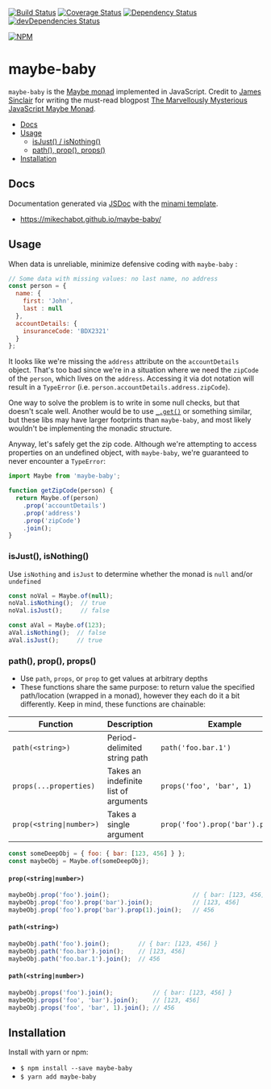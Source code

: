 [![Build Status](https://travis-ci.org/mikechabot/maybe-baby.svg?branch=master)](https://travis-ci.org/mikechabot/maybe-baby)
[![Coverage Status](https://coveralls.io/repos/github/mikechabot/maybe-baby/badge.svg?branch=master&cacheBuster=1)](https://coveralls.io/github/mikechabot/maybe-baby?branch=master)
[![Dependency Status](https://david-dm.org/mikechabot/maybe-baby.svg)](https://david-dm.org/mikechabot/maybe-baby)
[![devDependencies Status](https://david-dm.org/mikechabot/maybe-baby/dev-status.svg)](https://david-dm.org/mikechabot/maybe-baby?type=dev)

[![NPM](https://nodei.co/npm/maybe-baby.png)](https://nodei.co/npm/maybe-baby/)

# maybe-baby

`maybe-baby` is the [Maybe monad](https://en.wikipedia.org/wiki/Monad_(functional_programming)#The_Maybe_monad) implemented in JavaScript. 
Credit to [James Sinclair](https://github.com/jrsinclair) for writing the must-read blogpost [The Marvellously Mysterious JavaScript Maybe Monad](http://jrsinclair.com/articles/2016/marvellously-mysterious-javascript-maybe-monad/).

- [Docs](#docs)
- [Usage](#usage)
  - [isJust() / isNothing()](#isjust-isnothing)
  - [path(), prop(), props()](#path-prop-props)
- [Installation](#installation)

## <a name="maybe-baby#docs">Docs</a>

Documentation generated via [JSDoc](https://github.com/jsdoc3/jsdoc) with the [minami template](https://github.com/nijikokun/minami).

* https://mikechabot.github.io/maybe-baby/

## <a name="maybe-baby#usage">Usage</a>

When data is unreliable, minimize defensive coding with `maybe-baby` :

```javascript
// Some data with missing values: no last name, no address
const person = { 
  name: {
    first: 'John',
    last : null
  },
  accountDetails: {
    insuranceCode: 'BDX2321'
  }
};
```
It looks like we're missing the `address` attribute on the `accountDetails` object. That's too bad since we're in a situation where we need the `zipCode` of the `person`, which lives on the `address`. Accessing it via dot notation will result in a `TypeError` (i.e. `person.accountDetails.address.zipCode`). 

One way to solve the problem is to write in some null checks, but that doesn't scale well. Another would be to use [`_.get()`](https://lodash.com/docs/4.17.4#get) or something similar, but these libs may have larger footprints than `maybe-baby`, and most likely wouldn't be implementing the monadic structure.

Anyway, let's safely get the zip code. Although we're attempting to access properties on an undefined object, with `maybe-baby`, we're guaranteed to never encounter a `TypeError`:

```javascript
import Maybe from 'maybe-baby';

function getZipCode(person) {
  return Maybe.of(person)
    .prop('accountDetails')
    .prop('address')
    .prop('zipCode')
    .join();
}
```

### <a name="usage#isJust">isJust(), isNothing()</a>

Use `isNothing` and `isJust` to determine whether the monad is `null` and/or `undefined`

```javascript
const noVal = Maybe.of(null);
noVal.isNothing();  // true
noVal.isJust();     // false

const aVal = Maybe.of(123);
aVal.isNothing();  // false
aVal.isJust();     // true
```

### <a name="usage#props">path(), prop(), props()</a>

* Use `path`, `props`, or `prop` to get values at arbitrary depths
* These functions share the same purpose: to return value the specified path/location (wrapped in a monad), however they each do it a bit differently. Keep in mind, these functions are chainable:

| Function | Description | Example 
| ----- | ---- | ----------- |
| `path(<string>)` | Period-delimited string path | `path('foo.bar.1')` |
| `props(...properties)` | Takes an indefinite list of arguments | `props('foo', 'bar', 1)` |
| `prop(<string\|number>)` | Takes a single argument | `prop('foo').prop('bar').prop(1)` |

```javascript
const someDeepObj = { foo: { bar: [123, 456] } };
const maybeObj = Maybe.of(someDeepObj);
```

#### `prop(<string|number>)`
```javascript
maybeObj.prop('foo').join();                       // { bar: [123, 456] }
maybeObj.prop('foo').prop('bar').join();           // [123, 456]
maybeObj.prop('foo').prop('bar').prop(1).join();   // 456
```

#### `path(<string>)`
```javascript
maybeObj.path('foo').join();        // { bar: [123, 456] }
maybeObj.path('foo.bar').join();    // [123, 456]
maybeObj.path('foo.bar.1').join();  // 456
```

#### `path(<string|number>)`
```javascript
maybeObj.props('foo').join();           // { bar: [123, 456] }
maybeObj.props('foo', 'bar').join();    // [123, 456]
maybeObj.props('foo', 'bar', 1).join(); // 456
```

## <a name="maybe-baby#installation">Installation</a>

Install with yarn or npm:

* `$ npm install --save maybe-baby`
* `$ yarn add maybe-baby`

